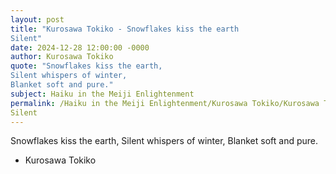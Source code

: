 ```yaml
---
layout: post
title: "Kurosawa Tokiko - Snowflakes kiss the earth
Silent"
date: 2024-12-28 12:00:00 -0000
author: Kurosawa Tokiko
quote: "Snowflakes kiss the earth,
Silent whispers of winter,
Blanket soft and pure."
subject: Haiku in the Meiji Enlightenment
permalink: /Haiku in the Meiji Enlightenment/Kurosawa Tokiko/Kurosawa Tokiko - Snowflakes kiss the earth
Silent
---
```


Snowflakes kiss the earth,
Silent whispers of winter,
Blanket soft and pure.

- Kurosawa Tokiko

